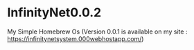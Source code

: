# InfinityNet0.0.2
My Simple Homebrew Os
(Version 0.0.1 is available on my site : https://infinitynetsystem.000webhostapp.com/)
